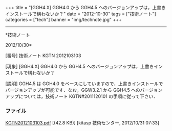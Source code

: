﻿+++
title = "[GGH4.X] GGH4.0 から GGH4.5 へのバージョンアップは，上書きインストールで構わないか？"
date = "2012-10-30"
tags = ["技術ノート"]
categories = ["tech"]
banner = "img/technote.jpg"
+++

-----------------------------------------------------------------------------------------------------------------------------

*技術ノート

2012/10/30*


[番号]
技術ノート KGTN 2012103103

[現象]
[GGH4.X] GGH4.0 から GGH4.5
へのバージョンアップは，上書きインストールで構わないか？

[説明]
GGH4.5 は GGH4.0
をベースにしていますので，上書きインストールでバージョンアップが可能です．なお，GGW3.2.1
から GGH4.5 へのバージョンアップについては，技術ノート KGTN#2011120101
の手順に従って下さい．


### ファイル

 
 


[KGTN2012103103.pdf](http://techreport.kitasp.net/attachments/download/1067/KGTN2012103103.pdf)
 [(42.8 KB)] [kitasp 技術センター, 2012/10/31
07:33]


 


 

